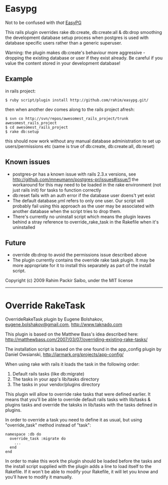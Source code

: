 Easypg
======

Not to be confused with *that* [EasyPG](http://www.easypg.org/)

This rails plugin overrides rake db:create, db:create:all & db:drop smoothing the development database
setup process when postgres is used with database specific users rather than a generic superuser.

Warning: the plugin makes db:create's behaviour more aggressive - dropping the existing
database or user if they exist already. Be careful if you value the content stored in
your development database!

Example
-------

in rails project:

    $ ruby script/plugin install http://github.com/rahim/easypg.git/

then when another dev comes along to the rails project afresh:

    $ svn co http://svn/repos/awesomest_rails_project/trunk awesomest_rails_project
    $ cd awesomest_rails_project
    $ rake db:setup

this should now work without any manual database administration to set up users/permissions etc
(same is true of db:create, db:create:all, db:reset)


Known issues
------------

* postgres-pr has a known issue with rails 2.3.x versions, see http://github.com/mneumann/postgres-pr/issues#issue/1
  the workaround for this may need to be loaded in the rake environment (not just rails init)
  for tasks to function correctly
* db:reset fails with an auth error if the database user doens't yet exist 
* The default database.yml refers to only one user. Our script will probably fail using this
  approach as the user may be associated with another database when the script tries to drop them.
* There's currently no uninstall script which means the plugin leaves behind a stray reference to
  override_rake_task in the Rakefile when it's uninstalled

Future
------

* override db:drop to avoid the permissions issue described above
* The plugin currently contains the override rake task plugin. It may be more
  appropriate for it to install this separately as part of the install script.


Copyright (c) 2009 Rahim Packir Saibo, under the MIT license


---

Override RakeTask
=================

OverrideRakeTask plugin by Eugene Bolshakov, eugene.bolshakov@gmail.com, http://www.taknado.com

This plugin is based on the Matthew Bass's idea described here:
http://matthewbass.com/2007/03/07/overriding-existing-rake-tasks/

The installation script is based on the one found in the app_config plugin
by Daniel Owsianski, http://jarmark.org/projects/app-config/

When using rake with rails it loads the task in the following order:

1. Default rails tasks (like db:migrate)
2. The tasks in your app's lib/tasks directory
3. The tasks in your vendor/plugins directory

This plugin will allow to override rake tasks that were defined earlier. It means that 
you'll be able to override default rails tasks with lib/tasks & plugins tasks and 
override the taksks in lib/tasks with the tasks defined in plugins.

In order to override a task you need to define it as usual, but using "override_task" 
method instead of "task":

    namespace :db do
      override_task :migrate do
        ...
      end
    end

In order to make this work the plugin should be loaded before the tasks and the install script
supplied with the plugin adds a line to load itself to the Rakefile. If it won't be able to 
modify your Rakefile, it will let you know and you'll have to modify it manually.
